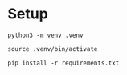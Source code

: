 
# Setup

```
python3 -m venv .venv

source .venv/bin/activate    

pip install -r requirements.txt
```


